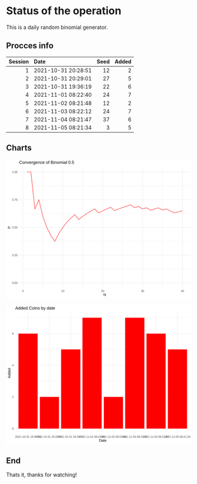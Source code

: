 # Status of the operation
  
  This is a daily random binomial generator.
  
## Procces info

| Session|Date                | Seed| Added|
|-------:|:-------------------|----:|-----:|
|       1|2021-10-31 20:28:51 |   12|     2|
|       2|2021-10-31 20:29:01 |   27|     5|
|       3|2021-10-31 19:36:19 |   22|     6|
|       4|2021-11-01 08:22:40 |   24|     7|
|       5|2021-11-02 08:21:48 |   12|     2|
|       6|2021-11-03 08:22:12 |   24|     7|
|       7|2021-11-04 08:21:47 |   37|     6|
|       8|2021-11-05 08:21:34 |    3|     5|

## Charts 

![](charts/plot1.png)

![](charts/plot2.png)

## End

Thats it, thanks for watching!
